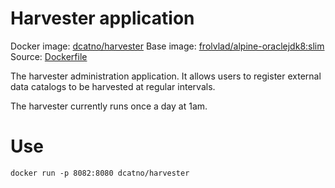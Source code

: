 # Harvester application

Docker image: [dcatno/harvester](https://hub.docker.com/r/dcatno/harvester/)
Base image: [frolvlad/alpine-oraclejdk8:slim]()
Source: [Dockerfile]()

The harvester administration application. It allows users to register 
external data catalogs to be harvested at regular intervals.

The harvester currently runs once a day at 1am.


# Use

`docker run -p 8082:8080 dcatno/harvester`